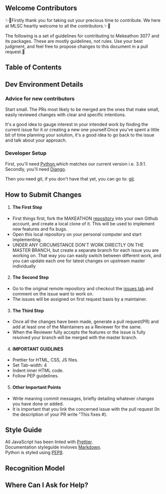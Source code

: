 ## Welcome Contributors
✨🎉Firstly thank you for taking out your precious time to contribute.
We here at MLSC heartly welcome to all the contributors.✨🎉

The following is a set of guidelines for contributing to Mekeathon 3077 and its packages. These are mostly guidelines, not rules. Use your best judgment, and feel free to propose changes to this document in a pull request.🤝




## Table of Contents


## Dev Environment Details
### Advice for new contributors
Start small. The PRs most likely to be merged are the ones that make small, easily reviewed changes with clear and specific intentions.

It's a good idea to gauge interest in your intended work by finding the current issue for it or creating a new one yourself.Once you've spent a little bit of time planning your solution, it's a good idea to go back to the issue and talk about your approach.
### Developer Setup
First, you'll need [Python ](https://www.python.org/downloads/release/python-391/ "Python version 3.9.1") which matches our current version i.e. 3.9.1.
Secondly, you'll need [Django](https://pypi.org/project/Django/ "Django").

Then you need git, if you don't have that yet, you can go to: [git](https://git-scm.com/ "git").




## How to Submit Changes
1. #### The First Step
  - First things first, fork the MAKEATHON [repository](https://github.com/MicrosoftStudentChapter/MAKEATHON) into your own Github account, and create a local clone of it. This will be used to implement new features and fix bugs.
  - Open this local repository on your personal computer and start implementing.
  - UNDER ANY CIRCUMSTANCE DON'T WORK DIRECTLY ON THE MASTER BRANCH, but create a separate branch for each issue you are working on. That way you can easily switch between different work, and you can update each one for latest changes on upstream master individually
2. #### The Second Step
  - Go to the original remote repository and checkout the [issues tab](https://github.com/MicrosoftStudentChapter/MAKEATHON/issues) and comment on the issue want to work on.
  - The issues will be assigned on first request basis by a maintainer.
3. #### The Third Step
  - Once all the changes have been made, generate a pull request(PR) and add at least one of the Maintainers as a Reviewer for the same.
  - When the Reviewer fully accepts the features or the issue is fully resolved your branch will be merged with the master branch.
4. #### IMPORTANT GUIDLINES
  -  Prettier for HTML, CSS, JS files.
  -  Set Tab-width: 4
  -  Indent inner HTML code.
  -  Follow PEP guidelines.

5. #### Other Important Points
  - Write meaning commit messages, briefly detailing whatever changes you have done or added.
  - It is important that you link the concerned issue with the pull request (In the description of your PR write "This fixes #).

## Style Guide
All JavaScript has been linted with [Prettier](https://prettier.io).</br>
Documentation styleguide invloves [Markdown](https://daringfireball.net/projects/markdown/).</br>
Python is styled using [PEP8](https://www.python.org/dev/peps/pep-0008/).</br>

## Recognition Model


## Where Can I Ask for Help?
